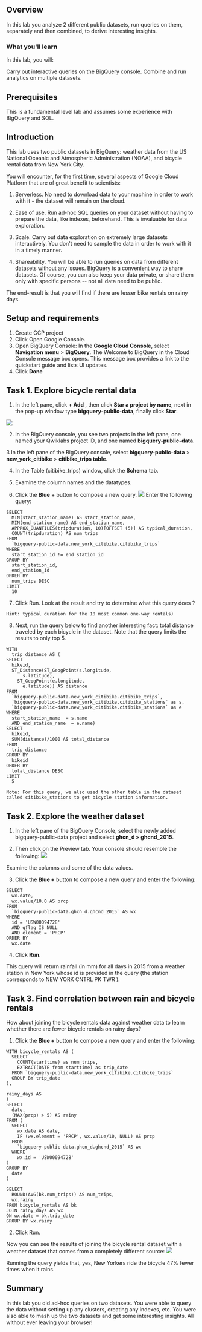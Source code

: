 ## Overview
In this lab you analyze 2 different public datasets, run queries on them, separately and then combined, to derive interesting insights.

### What you'll learn
In this lab, you will:

Carry out interactive queries on the BigQuery console.
Combine and run analytics on multiple datasets.

## Prerequisites
This is a fundamental level lab and assumes some experience with BigQuery and SQL.

## Introduction
This lab uses two public datasets in BigQuery: weather data from the US National Oceanic and Atmospheric Administration (NOAA), and bicycle rental data from New York City.

You will encounter, for the first time, several aspects of Google Cloud Platform that are of great benefit to scientists:

1. Serverless. No need to download data to your machine in order to work with it - the dataset will remain on the cloud.

2. Ease of use. Run ad-hoc SQL queries on your dataset without having to prepare the data, like indexes, beforehand. This is invaluable for data exploration.

3. Scale. Carry out data exploration on extremely large datasets interactively. You don't need to sample the data in order to work with it in a timely manner.

4. Shareability. You will be able to run queries on data from different datasets without any issues. BigQuery is a convenient way to share datasets. Of course, you can also keep your data private, or share them only with specific persons -- not all data need to be public.

The end-result is that you will find if there are lesser bike rentals on rainy days.

## Setup and requirements

1. Create GCP project
2. Click Open Google Console.
3. Open BigQuery Console: In the **Google Cloud Console**, select **Navigation menu** > **BigQuery**.
The Welcome to BigQuery in the Cloud Console message box opens. This message box provides a link to the quickstart guide and lists UI updates.
4. Click **Done**


## Task 1. Explore bicycle rental data
1. In the left pane, click **+ Add** , then click **Star a project by name**, next in the pop-up window type **bigquery-public-data**, finally click **Star**.

![](images/using-bigquery-1.png)

2. In the BigQuery console, you see two projects in the left pane, one named your Qwiklabs project ID, and one named **bigquery-public-data**.

3 In the left pane of the BigQuery console, select **bigquery-public-data** > **new_york_citibike** > **citibike_trips table**.

4. In the Table (citibike_trips) window, click the **Schema** tab.

5. Examine the column names and the datatypes.

6. Click the **Blue** + button to compose a new query.
![](images/using-bigquery-2.png)
Enter the following query:
```
SELECT
  MIN(start_station_name) AS start_station_name,
  MIN(end_station_name) AS end_station_name,
  APPROX_QUANTILES(tripduration, 10)[OFFSET (5)] AS typical_duration,
  COUNT(tripduration) AS num_trips
FROM
  `bigquery-public-data.new_york_citibike.citibike_trips`
WHERE
  start_station_id != end_station_id
GROUP BY
  start_station_id,
  end_station_id
ORDER BY
  num_trips DESC
LIMIT
  10
```

7. Click Run. Look at the result and try to determine what this query does ?

`Hint: typical duration for the 10 most common one-way rentals)`

8. Next, run the query below to find another interesting fact: total distance traveled by each bicycle in the dataset. Note that the query limits the results to only top 5.
```
WITH
  trip_distance AS (
SELECT
  bikeid,
  ST_Distance(ST_GeogPoint(s.longitude,
      s.latitude),
    ST_GeogPoint(e.longitude,
      e.latitude)) AS distance
FROM
  `bigquery-public-data.new_york_citibike.citibike_trips`,
  `bigquery-public-data.new_york_citibike.citibike_stations` as s,
  `bigquery-public-data.new_york_citibike.citibike_stations` as e
WHERE
  start_station_name  = s.name
  AND end_station_name  = e.name)
SELECT
  bikeid,
  SUM(distance)/1000 AS total_distance
FROM
  trip_distance
GROUP BY
  bikeid
ORDER BY
  total_distance DESC
LIMIT
  5
```

`Note: For this query, we also used the other table in the dataset called citibike_stations to get bicycle station information.`

## Task 2. Explore the weather dataset

1. In the left pane of the BigQuery Console, select the newly added bigquery-public-data project and select **ghcn_d > ghcnd_2015**.

2. Then click on the Preview tab. Your console should resemble the following:
![](images/using-bigquery-3.png)

Examine the columns and some of the data values.

3. Click the **Blue +** button to compose a new query and enter the following:
```
SELECT
  wx.date,
  wx.value/10.0 AS prcp
FROM
  `bigquery-public-data.ghcn_d.ghcnd_2015` AS wx
WHERE
  id = 'USW00094728'
  AND qflag IS NULL
  AND element = 'PRCP'
ORDER BY
  wx.date
```

4. Click **Run**.

This query will return rainfall (in mm) for all days in 2015 from a weather station in New York whose id is provided in the query (the station corresponds to NEW YORK CNTRL PK TWR ).

## Task 3. Find correlation between rain and bicycle rentals

How about joining the bicycle rentals data against weather data to learn whether there are fewer bicycle rentals on rainy days?

1. Click the **Blue +** button to compose a new query and enter the following:
```
WITH bicycle_rentals AS (
  SELECT
    COUNT(starttime) as num_trips,
    EXTRACT(DATE from starttime) as trip_date
  FROM `bigquery-public-data.new_york_citibike.citibike_trips`
  GROUP BY trip_date
),

rainy_days AS
(
SELECT
  date,
  (MAX(prcp) > 5) AS rainy
FROM (
  SELECT
    wx.date AS date,
    IF (wx.element = 'PRCP', wx.value/10, NULL) AS prcp
  FROM
    `bigquery-public-data.ghcn_d.ghcnd_2015` AS wx
  WHERE
    wx.id = 'USW00094728'
)
GROUP BY
  date
)

SELECT
  ROUND(AVG(bk.num_trips)) AS num_trips,
  wx.rainy
FROM bicycle_rentals AS bk
JOIN rainy_days AS wx
ON wx.date = bk.trip_date
GROUP BY wx.rainy
```

2. Click Run.

Now you can see the results of joining the bicycle rental dataset with a weather dataset that comes from a completely different source:
![](images/using-bigquery-4.png)

Running the query yields that, yes, New Yorkers ride the bicycle 47% fewer times when it rains.

## Summary

In this lab you did ad-hoc queries on two datasets. You were able to query the data without setting up any clusters, creating any indexes, etc. You were also able to mash up the two datasets and get some interesting insights. All without ever leaving your browser!
